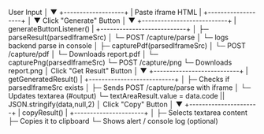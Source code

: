 User Input
  │
  ▼
+-------------------+
| Paste iframe HTML |
+-------------------+
  │
  ▼
Click "Generate" Button
  │
  ▼
+---------------------------+
| generateButtonListener()  |
+---------------------------+
  │
  ├─ parseResult(parsedIframeSrc)
  │       └─ POST /capture/parse
  │           └─ logs backend parse in console
  │
  ├─ capturePdf(parsedIframeSrc)
  │       └─ POST /capture/pdf
  │           └─ Downloads report.pdf
  │
  └─ capturePng(parsedIframeSrc)
          └─ POST /capture/png
              └─ Downloads report.png
  │
Click "Get Result" Button
  │
  ▼
+---------------------------+
| getGeneratedResult()      |
+---------------------------+
  │
  ├─ Checks if parsedIframeSrc exists
  │
  ├─ Sends POST /capture/parse with iframe
  │
  └─ Updates textarea (#output)
       └─ textAreaResult.value = data.code || JSON.stringify(data,null,2)
  │
Click "Copy" Button
  │
  ▼
+----------------------+
| copyResult()         |
+----------------------+
  │
  ├─ Selects textarea content
  ├─ Copies it to clipboard
  └─ Shows alert / console log (optional)